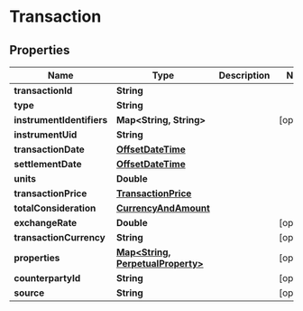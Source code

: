 

# Transaction

## Properties

Name | Type | Description | Notes
------------ | ------------- | ------------- | -------------
**transactionId** | **String** |  | 
**type** | **String** |  | 
**instrumentIdentifiers** | **Map&lt;String, String&gt;** |  |  [optional]
**instrumentUid** | **String** |  | 
**transactionDate** | [**OffsetDateTime**](OffsetDateTime.md) |  | 
**settlementDate** | [**OffsetDateTime**](OffsetDateTime.md) |  | 
**units** | **Double** |  | 
**transactionPrice** | [**TransactionPrice**](TransactionPrice.md) |  | 
**totalConsideration** | [**CurrencyAndAmount**](CurrencyAndAmount.md) |  | 
**exchangeRate** | **Double** |  |  [optional]
**transactionCurrency** | **String** |  |  [optional]
**properties** | [**Map&lt;String, PerpetualProperty&gt;**](PerpetualProperty.md) |  |  [optional]
**counterpartyId** | **String** |  |  [optional]
**source** | **String** |  |  [optional]



